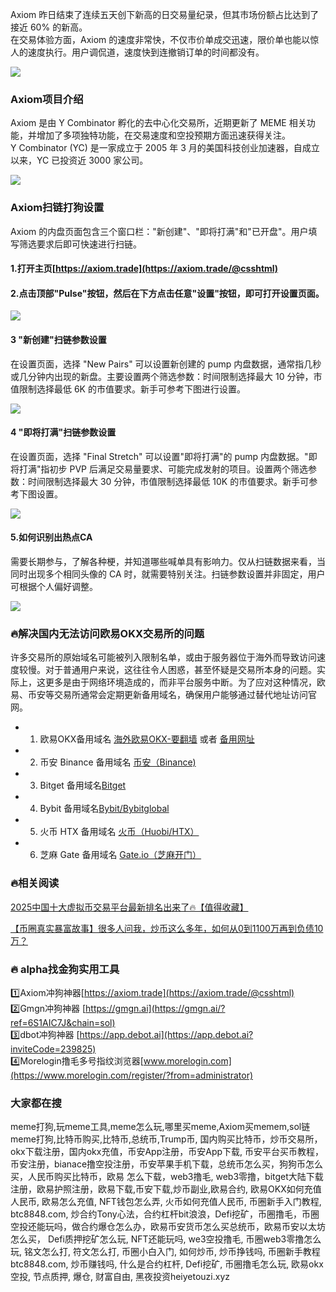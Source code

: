 Axiom 昨日结束了连续五天创下新高的日交易量纪录，但其市场份额占比达到了接近 60% 的新高。  
在交易体验方面，Axiom 的速度非常快，不仅市价单成交迅速，限价单也能以惊人的速度执行。用户调侃道，速度快到连撤销订单的时间都没有。

[![](https://307e939.webp.li/20250419111653650.png)](https://btc8848.com/top-10-exchanges)

### Axiom项目介绍
Axiom 是由 Y Combinator 孵化的去中心化交易所，近期更新了 MEME 相关功能，并增加了多项独特功能，在交易速度和空投预期方面迅速获得关注。  
Y Combinator (YC) 是一家成立于 2005 年 3 月的美国科技创业加速器，自成立以来，YC 已投资近 3000 家公司。

[![](https://307e939.webp.li/20250419114513707.png)](https://btc8848.com/top-10-exchanges)

### Axiom扫链打狗设置
Axiom 的内盘页面包含三个窗口栏："新创建"、"即将打满"和"已开盘"。用户填写筛选要求后即可快速进行扫链。

#### 1.打开主页[https://axiom.trade](https://axiom.trade/@csshtml)

#### 2.点击顶部"Pulse"按钮，然后在下方点击任意"设置"按钮，即可打开设置页面。

[![](https://307e939.webp.li/20250419114619067.png)](https://btc8848.com/top-10-exchanges)

#### 3 "新创建"扫链参数设置
在设置页面，选择 "New Pairs" 可以设置新创建的 pump 内盘数据，通常指几秒或几分钟内出现的新盘。主要设置两个筛选参数：时间限制选择最大 10 分钟，市值限制选择最低 6K 的市值要求。新手可参考下图进行设置。

[![](https://307e939.webp.li/axiom-04.png)](https://btc8848.com/top-10-exchanges)

#### 4 "即将打满"扫链参数设置
在设置页面，选择 "Final Stretch" 可以设置"即将打满"的 pump 内盘数据。"即将打满"指初步 PVP 后满足交易量要求、可能完成发射的项目。设置两个筛选参数：时间限制选择最大 30 分钟，市值限制选择最低 10K 的市值要求。新手可参考下图设置。

[![](https://307e939.webp.li/axiom-05.png)](https://btc8848.com/top-10-exchanges)

#### 5.如何识别出热点CA
需要长期参与，了解各种梗，并知道哪些喊单具有影响力。仅从扫链数据来看，当同时出现多个相同头像的 CA 时，就需要特别关注。扫链参数设置并非固定，用户可根据个人偏好调整。

[![](https://307e939.webp.li/GoP6R2waMAAaFJQ.jpeg)](https://btc8848.com/top-10-exchanges)

### 🔥解决国内无法访问欧易OKX交易所的问题
许多交易所的原始域名可能被列入限制名单，或由于服务器位于海外而导致访问速度较慢。对于普通用户来说，这往往令人困惑，甚至怀疑是交易所本身的问题。实际上，这更多是由于网络环境造成的，而非平台服务中断。为了应对这种情况，欧易、币安等交易所通常会定期更新备用域名，确保用户能够通过替代地址访问官网。

- 1. 欧易OKX备用域名 [海外欧易OKX-要翻墙](https://www.okx.com/zh-hans/join/74873351) 或者 [备用网址](https://www.chouyi.world/zh-hans/join/18639032) 
- 2. 币安 Binance 备用域名 [币安（Binance)](https://accounts.binance.com/zh-CN/register?ref=36457687)
- 3. Bitget 备用域名[Bitget](https://www.bitget.com/zh-CN/referral/register?from=referral&clacCode=VRNEYUTR)
- 4. Bybit 备用域名[Bybit/Bybitglobal](https://www.bybitglobal.com/zh-MY/invite/?ref=VMKORMM)
- 5. 火币 HTX 备用域名 [火币（Huobi/HTX）](https://www.htx.com/invite/zh-cn/1f?invite_code=whf45223)
- 6. 芝麻 Gate 备用域名 [Gate.io（芝麻开门）](https://www.gate.io/zh/signup?ref_type=103&ref=A1ERAQ)

### 🔥相关阅读
[2025中国十大虚拟币交易平台最新排名出来了🔥【值得收藏】](https://btc8848.com/top-10-exchanges/)

[【币圈真实暴富故事】很多人问我，炒币这么多年，如何从0到1100万再到负债10万？](https://heiyetouzi.xyz/biquanstory001/)

### 🔥 alpha找金狗实用工具
1️⃣Axiom冲狗神器[https://axiom.trade](https://axiom.trade/@csshtml)  
2️⃣Gmgn冲狗神器 [https://gmgn.ai](https://gmgn.ai/?ref=6S1AIC7J&chain=sol)  
3️⃣dbot冲狗神器 [https://app.debot.ai](https://app.debot.ai?inviteCode=239825)  
4️⃣Morelogin撸毛多号指纹浏览器[www.morelogin.com](https://www.morelogin.com/register/?from=administrator)  

### 大家都在搜
meme打狗,玩meme工具,meme怎么玩,哪里买meme,Axiom买memem,sol链meme打狗,比特币购买,比特币,总统币,Trump币, 国内购买比特币，炒币交易所，okx下载注册，国内okx充值，币安App注册，币安App下载, 币安平台买币教程，币安注册，bianace撸空投注册，币安苹果手机下载，总统币怎么买，狗狗币怎么买，人民币购买比特币，欧易 怎么下载，web3撸毛, web3零撸，bitget大陆下载注册，欧易护照注册，欧易下载,币安下载,炒币副业,欧易合约, 欧易OKX如何充值人民币, 欧易怎么充值, NFT钱包怎么弄, 火币如何充值人民币, 币圈新手入门教程, btc8848.com, 炒合约Tony心法，合约杠杆bit浪浪，Defi挖矿，币圈撸毛，币圈空投还能玩吗，做合约爆仓怎么办，欧易币安货币怎么买总统币，欧易币安以太坊怎么买， Defi质押挖矿怎么玩, NFT还能玩吗, we3空投撸毛, 币圈web3零撸怎么玩, 铭文怎么打, 符文怎么打, 币圈小白入门, 如何炒币, 炒币挣钱吗, 币圈新手教程btc8848.com, 炒币赚钱吗, 什么是合约杠杆, Defi挖矿, 币圈撸毛怎么玩, 欧易okx空投, 节点质押, 爆仓, 财富自由, 黑夜投资heiyetouzi.xyz
